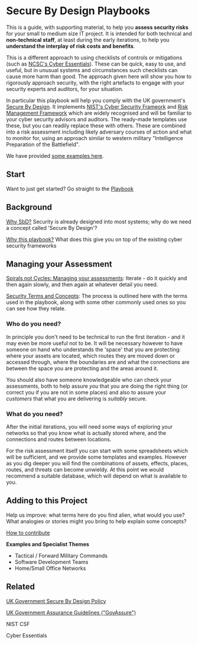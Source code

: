 # Secure By Design Playbooks

This is a guide, with supporting material, to help you **assess security risks** for your small to medium size IT project.  It is intended for both technical and **non-technical staff**, at least during the early iterations, to help you **understand the interplay of risk costs and benefits**.

This is a different approach to using checklists of controls or mitigations (such as [NCSC's Cyber Essentials](https://www.ncsc.gov.uk/cyberessentials/)). These can be quick, easy to use, and useful, but in unusual systems and circumstances such checklists can cause more harm than good.  The approach given here will show you how to rigorously approach security, with the right artefacts to engage with your security experts and auditors, for your situation. 

In particular this playbook will help you comply with the UK government's [Secure By Design](https://www.security.gov.uk/policy-and-guidance/secure-by-design/). It implements [NIST's Cyber Security Frameork](https://www.nist.gov/cyberframework) and [Risk Management Framework](https://csrc.nist.gov/projects/risk-management/about-rmf) which are widely recognised and will be familiar to your cyber security advisors and auditors. The ready-made templates use these, but you can readily replace these with others. These are combined into a risk assessment including likely adversary courses of action and what to monitor for, using an approach similar to western military "Intelligence Preparation of the Battlefield".

We have provided [some examples here](./examples/).

## Start

Want to just get started? Go straight to the [Playbook](Playbook.md)

## Background 

[Why SbD?](about/WhySbD.md)  Security is already designed into most systems; why do we need a concept called 'Secure By Design'? 

[Why this playbook?](about/WhyPlaybook.md)  What does this give you on top of the existing cyber security frameworks

## Managing your Assessment

[Spirals not Cycles: Managing your assessments](./manage/SpiralNotCycle.md): Iterate - do it quickly and then again slowly, and then again at whatever detail you need. 

[Security Terms and Concepts](./explain/TermsAndConcepts.md):  The process is outlined here with the terms used in the playbook, along with some other commonly used ones so you can see how they relate. 

### Who do you need?

In principle you don't need to be technical to run the first iteration - and it may even be more useful not to be. It will be necessary however to have someone on hand who understands the 'space' that you are protecting: where your assets are located, which routes they are moved down or accessed through, where the boundaries are and what the connections are between the space you are protecting and the areas around it.

You should also have someone knowledgeable who can check your assessments, both to help assure *you* that you are doing the right thing (or correct you if you are not in some places) and also to assure your *customers* that what you are delivering is *suitably* secure.

### What do you need?

After the initial iterations, you will need some ways of exploring your networks so that you know what is actually stored where, and the connections and routes between locations. 

For the risk assessment itself you can start with some spreadsheets which will be sufficient, and we provide some templates and examples. However as you dig deeper you will find the combinations of assets, effects, places, routes, and threats can become unwieldy. At this point we would recommend a suitable database, which will depend on what is available to you. 

## Adding to this Project

Help us improve: what terms here do you find alien, what would you use? What analogies or stories might you bring to help explain some concepts?

[How to contribute](special/Contribute.md)

**Examples and Specialist Themes**

   * Tactical / Forward Military Commands
   * Software Development Teams
   * Home/Small Office Networks

## Related

[UK Government Secure By Design Policy](https://www.security.gov.uk/policy-and-guidance/secure-by-design/policy/)

[UK Government Assurance Guidelines ("GovAssure")](https://www.security.gov.uk/policy-and-guidance/govassure/)

NIST CSF

Cyber Essentials

